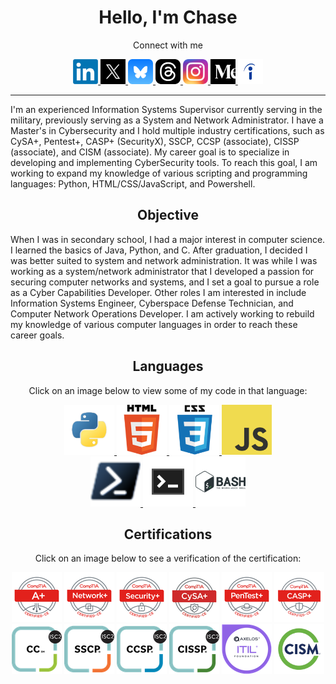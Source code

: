 <h1 align="center">
  Hello, I'm Chase
</h1>

<div align="center">
  <p>
    Connect with me
  </p>
<a href="https://www.linkedin.com/in/cr-carter">
  <img src="https://github.com/cr-carter/cr-carter/blob/main/images/linkedin_logo.png" width="40" height="40" title="LinkedIn"/>
</a>
<a href="https://x.com/cr_carter_">
  <img src="https://github.com/cr-carter/cr-carter/blob/main/images/x_logo.jpg" width="40" height="40" title="X/Twitter"/>
</a>
<a href="https://bsky.app/profile/cr-carter.bsky.social">
  <img src="https://github.com/cr-carter/cr-carter/blob/main/images/bluesky_logo.png" width="40" height="40" title="Bluesky"/>
</a>
<a href="https://www.threads.net/@cr_carter_">
  <img src="https://github.com/cr-carter/cr-carter/blob/main/images/threads_logo.png" width="40" height="40" title="Threads"/>
</a>
<a href="https://instagram.com/cr_carter_">
  <img src="https://github.com/cr-carter/cr-carter/blob/main/images/instagram_logo.png" width="40" height="40" title="Instagram"/>
</a>
<a href="https://medium.com/@cr-carter">
  <img src="https://github.com/cr-carter/cr-carter/blob/main/images/medium_logo.png" width="40" height="40" title="Medium"/>
</a>
<a href="https://profile.indeed.com/p/chasec-3l2k714">
  <img src="https://github.com/cr-carter/cr-carter/blob/main/images/indeed_logo.png" width="40" height="40" title="Indeed"/>
</a>
</div>

<hr>

<p>
  I'm an experienced Information Systems Supervisor currently serving in the military, previously serving as a System and Network Administrator. I have a Master's in Cybersecurity and I hold multiple industry certifications, such as CySA+, Pentest+, CASP+ (SecurityX), SSCP, CCSP (associate), CISSP (associate), and CISM (associate). My career goal is to specialize in developing and implementing CyberSecurity tools. To reach this goal, I am working to expand my knowledge of various scripting and programming languages: Python, HTML/CSS/JavaScript, and Powershell.
</p>

<h2 align="center">
  Objective
</h2>

<p>
  When I was in secondary school, I had a major interest in computer science. I learned the basics of Java, Python, and C. After graduation, I decided I was better suited to system and network administration. It was while I was working as a system/network administrator that I developed a passion for securing computer networks and systems, and I set a goal to pursue a role as a Cyber Capabilities Developer. Other roles I am interested in include Information Systems Engineer, Cyberspace Defense Technician, and Computer Network Operations Developer. I am actively working to rebuild my knowledge of various computer languages in order to reach these career goals.
</p>

<h2 align="center">
  Languages
</h2>

<div align="center">
  <p>
    Click on an image below to view some of my code in that language:
  </p>
<a href="https://github.com/cr-carter/Python-Practice">
  <img src="https://github.com/cr-carter/cr-carter/blob/main/images/python_logo.png" width="80" height="80" title="Python"/>
</a>
<a href="https://github.com/cr-carter/Web-Development-Practice">
<img src="https://github.com/cr-carter/cr-carter/blob/main/images/html_logo.png" width="80" height="80" title="HTML"/>
</a>
<a href="https://github.com/cr-carter/Web-Development-Practice">
<img src="https://github.com/cr-carter/cr-carter/blob/main/images/css_logo.png" width="80" height="80" title="CSS"/>
</a>
  <a href="https://github.com/cr-carter/Web-Development-Practice">
<img src="https://github.com/cr-carter/cr-carter/blob/main/images/javascript_logo.png" width="80" height="80" title="JavaScript"/>
</a>
</div>

<div align="center">
  <a href="https://github.com/cr-carter/">
<img src="https://github.com/cr-carter/cr-carter/blob/main/images/powershell_logo.png" width="80" height="80" title="PowerShell"/>
</a>
<a href="https://github.com/cr-carter/">
<img src="https://github.com/cr-carter/cr-carter/blob/main/images/cli_logo.png" width="80" height="80" title="CLI"/>
</a>
<a href="https://github.com/cr-carter/">
<img src="https://github.com/cr-carter/cr-carter/blob/main/images/bash_logo.png" width="80" height="80" title="Bash"/>
</a>
</div>

<h2 align="center">
  Certifications
</h2>

<p align="center">
  Click on an image below to see a verification of the certification:
</p>

<div align="center">
  <a href="https://www.certmetrics.com/comptia/public/transcript.aspx?transcript=98PFL3CCGBVE12GH"><img src="https://github.com/cr-carter/cr-carter/blob/main/images/a%2B_logo.png" /></a>
  <a href="https://www.certmetrics.com/comptia/public/transcript.aspx?transcript=98PFL3CCGBVE12GH"><img src="https://github.com/cr-carter/cr-carter/blob/main/images/network%2B_logo.png" /></a>
  <a href="https://www.certmetrics.com/comptia/public/transcript.aspx?transcript=98PFL3CCGBVE12GH"><img src="https://github.com/cr-carter/cr-carter/blob/main/images/security%2B_logo.png" /></a>
  <a href="https://www.certmetrics.com/comptia/public/transcript.aspx?transcript=98PFL3CCGBVE12GH"><img src="https://github.com/cr-carter/cr-carter/blob/main/images/cysa%2B_logo.png" /></a>
  <a href="https://www.certmetrics.com/comptia/public/transcript.aspx?transcript=98PFL3CCGBVE12GH"><img src="https://github.com/cr-carter/cr-carter/blob/main/images/pentest%2B_logo.png" /></a>
  <a href="https://www.certmetrics.com/comptia/public/transcript.aspx?transcript=98PFL3CCGBVE12GH"><img src="https://github.com/cr-carter/cr-carter/blob/main/images/casp%2B_logo.png" width="80" height="80"/></a>
</div>
<div align="center">
 <a href="https://www.credly.com/badges/c44046c1-5c23-4936-b8e9-ff4bb9eb2728/public_url"><img src="https://github.com/cr-carter/cr-carter/blob/main/images/cc_logo.png" /></a>
 <a href="https://www.credly.com/badges/16cdcfd8-bd25-41e1-a104-3d68877ebb92/public_url"><img src="https://github.com/cr-carter/cr-carter/blob/main/images/sscp_logo.png" /></a>
 <a href="https://www.credly.com/badges/e8585e58-ba4b-4492-b00c-47f6659e658c/public_url"><img src="https://github.com/cr-carter/cr-carter/blob/main/images/ccsp_logo.png" /></a>
 <a href="https://www.credly.com/badges/4e195e8b-18f0-4952-9513-103f6fa34bab/public_url"><img src="https://github.com/cr-carter/cr-carter/blob/main/images/cissp_logo.png" /></a>
 <a href="https://www.peoplecert.org/for-corporations/certificate-verification-service"><img src="https://github.com/cr-carter/cr-carter/blob/main/images/itil_logo.png" /></a>
 <a><img src="https://github.com/cr-carter/cr-carter/blob/main/images/cism_logo.png" width="80" height="80"/></a>
</div>


<!---
crcarter91/crcarter91 is a ✨ special ✨ repository because its `README.md` (this file) appears on your GitHub profile.
You can click the Preview link to take a look at your changes.
--->
